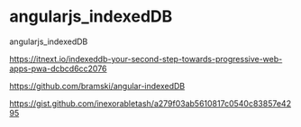 # angularjs_indexedDB
angularjs_indexedDB


https://itnext.io/indexeddb-your-second-step-towards-progressive-web-apps-pwa-dcbcd6cc2076

https://github.com/bramski/angular-indexedDB


https://gist.github.com/inexorabletash/a279f03ab5610817c0540c83857e4295